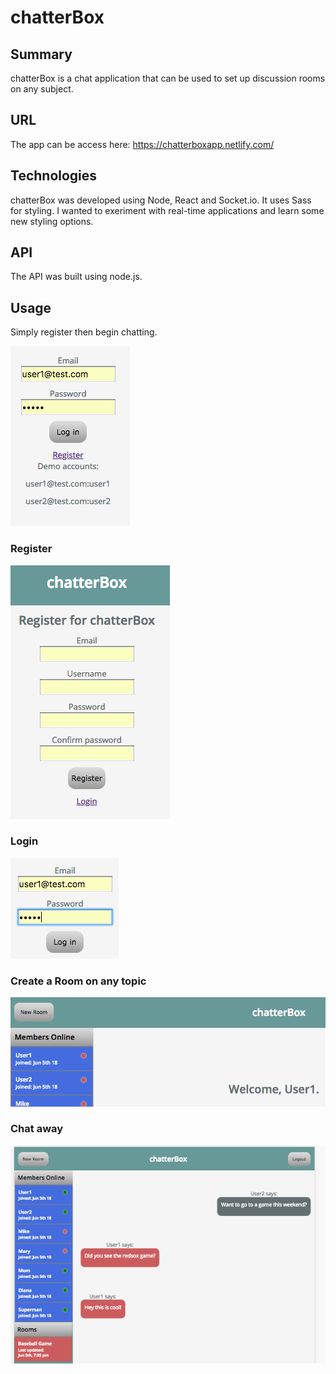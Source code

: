 
# chatterBox 

## Summary
chatterBox is a chat application that can be used to set up discussion rooms on any subject.

## URL
The app can be access here: https://chatterboxapp.netlify.com/

## Technologies
chatterBox was developed using Node, React and Socket.io. It uses Sass for styling. I wanted to exeriment with real-time applications and learn some new styling options.


## API
The API was built using node.js. 

## Usage
Simply register then begin chatting.


![alt text](client/screenshots/registerlink.png "Registration")

### Register
![alt text](client/screenshots/registerform.png "Register")

### Login
![alt text](client/screenshots/loginform.png "Login")

### Create a Room on any topic
![alt text](client/screenshots/newroom.png "New Room")

### Chat away
![alt text](client/screenshots/chat.png "Chat")